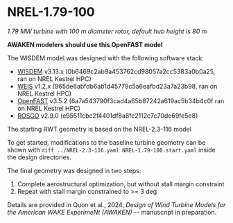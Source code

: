 # NREL-1.79-100
_1.79 MW turbine with 100 m diameter rotor, default hub height is 80 m_

**AWAKEN modelers should use this OpenFAST model**

The WISDEM model was designed with the following software stack:

* [WISDEM](https://github.com/WISDEM/WISDEM) v3.13.x (0b6469c2ab9a453762cd98057a2cc5383a0b0a25, ran on NREL Kestrel HPC)
* [WEIS](https://github.com/WISDEM/WEIS) v1.2.x (965de6abfdb6ab1d45779c5a6eafbd23a7a23b98, ran on NREL Kestrel HPC)
* [OpenFAST](https://github.com/OpenFAST/openfast) v3.5.2 (6a7a543790f3cad4a65b87242a619ac5b34b4c0f ran on NREL Kestrel HPC)
* [ROSCO](https://github.com/NREL/ROSCOA) v2.9.0 (e95511cbc2f4401df8a8fc2112c7c70de69fe5e8)

The starting RWT geometry is based on the NREL-2.3-116 model

To get started, modifications to the baseline turbine geometry can be shown with
`diff ../NREL-2.3-116.yaml NREL-1.79-100.start.yaml` inside the design directories.

The final geometry was designed in two steps:

1. Complete aerostructural optimization, but without stall margin constraint
2. Repeat with stall margin constrained to >= 3 deg

Details are provided in Quon et al., 2024, _Design of Wind Turbine Models for the American WAKE ExperimeNt (AWAKEN)_ -- manuscript in preparation.
